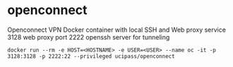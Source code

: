 # openconnect
Openconnect VPN Docker container with local SSH and Web proxy service 
3128 web proxy port
2222 openssh server for tunneling

    docker run --rm -e HOST=<HOSTNAME> -e USER=<USER> --name oc -it -p 3128:3128 -p 2222:22 --privileged ucipass/openconnect
